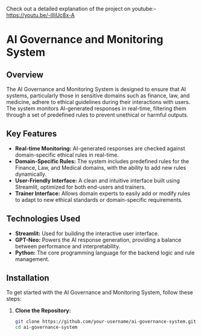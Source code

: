 Check out a detailed explanation of the project on youtube:-https://youtu.be/-iIIiUc8x-A

# AI Governance and Monitoring System

## Overview
The AI Governance and Monitoring System is designed to ensure that AI systems, particularly those in sensitive domains such as finance, law, and medicine, adhere to ethical guidelines during their interactions with users. The system monitors AI-generated responses in real-time, filtering them through a set of predefined rules to prevent unethical or harmful outputs.

## Key Features
- **Real-time Monitoring:** AI-generated responses are checked against domain-specific ethical rules in real-time.
- **Domain-Specific Rules:** The system includes predefined rules for the Finance, Law, and Medical domains, with the ability to add new rules dynamically.
- **User-Friendly Interface:** A clean and intuitive interface built using Streamlit, optimized for both end-users and trainers.
- **Trainer Interface:** Allows domain experts to easily add or modify rules to adapt to new ethical standards or domain-specific requirements.

## Technologies Used
- **Streamlit:** Used for building the interactive user interface.
- **GPT-Neo:** Powers the AI response generation, providing a balance between performance and interpretability.
- **Python:** The core programming language for the backend logic and rule management.

## Installation
To get started with the AI Governance and Monitoring System, follow these steps:

1. **Clone the Repository:**
   ```bash
   git clone https://github.com/your-username/ai-governance-system.git
   cd ai-governance-system
